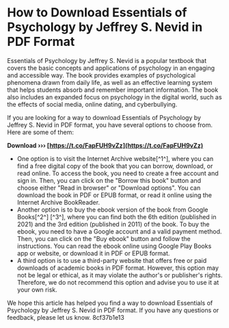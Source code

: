 # How to Download Essentials of Psychology by Jeffrey S. Nevid in PDF Format
 
Essentials of Psychology by Jeffrey S. Nevid is a popular textbook that covers the basic concepts and applications of psychology in an engaging and accessible way. The book provides examples of psychological phenomena drawn from daily life, as well as an effective learning system that helps students absorb and remember important information. The book also includes an expanded focus on psychology in the digital world, such as the effects of social media, online dating, and cyberbullying.
 
If you are looking for a way to download Essentials of Psychology by Jeffrey S. Nevid in PDF format, you have several options to choose from. Here are some of them:
 
**Download ››› [https://t.co/FapFUH9vZz](https://t.co/FapFUH9vZz)**


 
- One option is to visit the Internet Archive website[^1^], where you can find a free digital copy of the book that you can borrow, download, or read online. To access the book, you need to create a free account and sign in. Then, you can click on the "Borrow this book" button and choose either "Read in browser" or "Download options". You can download the book in PDF or EPUB format, or read it online using the Internet Archive BookReader.
- Another option is to buy the ebook version of the book from Google Books[^2^] [^3^], where you can find both the 6th edition (published in 2021) and the 3rd edition (published in 2011) of the book. To buy the ebook, you need to have a Google account and a valid payment method. Then, you can click on the "Buy ebook" button and follow the instructions. You can read the ebook online using Google Play Books app or website, or download it in PDF or EPUB format.
- A third option is to use a third-party website that offers free or paid downloads of academic books in PDF format. However, this option may not be legal or ethical, as it may violate the author's or publisher's rights. Therefore, we do not recommend this option and advise you to use it at your own risk.

We hope this article has helped you find a way to download Essentials of Psychology by Jeffrey S. Nevid in PDF format. If you have any questions or feedback, please let us know.
 8cf37b1e13
 
